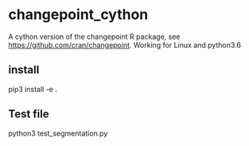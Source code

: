 # changepoint_cython
A cython version of the changepoint R package, see https://github.com/cran/changepoint.
Working for Linux and python3.6
## install
pip3 install -e .
## Test file
python3 test_segmentation.py

